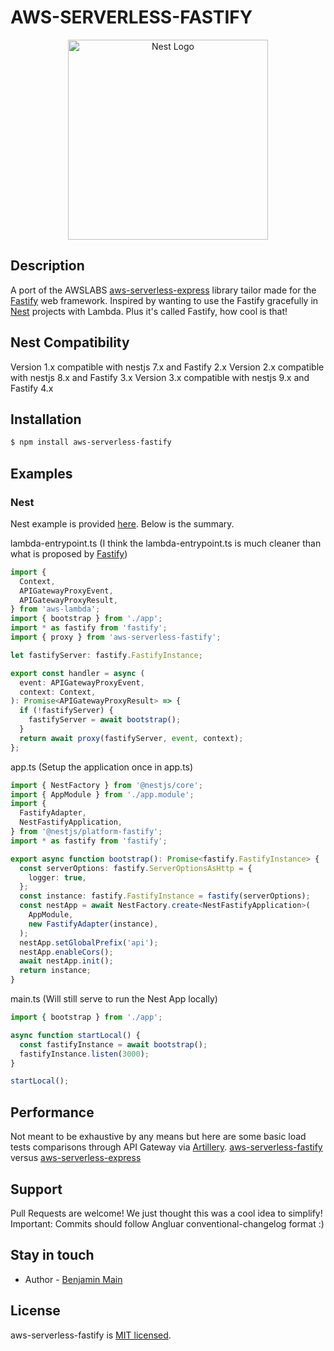 # AWS-SERVERLESS-FASTIFY

<p align="center">
  <a href="https://docs.aws.amazon.com/lambda/latest/dg/with-on-demand-https.html" target="blank"><img src="https://encrypted-tbn0.gstatic.com/images?q=tbn:ANd9GcR_J7FdTrTevEYb1SKKWlcxc3xKVXR6x7oBG7jHh0e8P5Ev_IN-Aw" width="320" alt="Nest Logo" /></a>
</p>

## Description

A port of the AWSLABS [aws-serverless-express](https://github.com/awslabs/aws-serverless-express) library tailor made for the
[Fastify](https://www.fastify.io/) web framework. Inspired by wanting to use the Fastify gracefully in [Nest](https://docs.nestjs.com/) projects with Lambda. Plus it's called Fastify, how cool is that!

## Nest Compatibility

Version 1.x compatible with nestjs 7.x and Fastify 2.x 
Version 2.x compatible with nestjs 8.x and Fastify 3.x
Version 3.x compatible with nestjs 9.x and Fastify 4.x

## Installation

```bash
$ npm install aws-serverless-fastify
```

## Examples

### Nest

Nest example is provided [here](https://github.com/benMain/aws-serverless-fastify-nest-example). Below is the summary.

lambda-entrypoint.ts (I think the lambda-entrypoint.ts is much cleaner than what is proposed by [Fastify](https://github.com/fastify/fastify/blob/master/docs/Serverless.md))

```typescript
import {
  Context,
  APIGatewayProxyEvent,
  APIGatewayProxyResult,
} from 'aws-lambda';
import { bootstrap } from './app';
import * as fastify from 'fastify';
import { proxy } from 'aws-serverless-fastify';

let fastifyServer: fastify.FastifyInstance;

export const handler = async (
  event: APIGatewayProxyEvent,
  context: Context,
): Promise<APIGatewayProxyResult> => {
  if (!fastifyServer) {
    fastifyServer = await bootstrap();
  }
  return await proxy(fastifyServer, event, context);
};
```

app.ts (Setup the application once in app.ts)

```typescript
import { NestFactory } from '@nestjs/core';
import { AppModule } from './app.module';
import {
  FastifyAdapter,
  NestFastifyApplication,
} from '@nestjs/platform-fastify';
import * as fastify from 'fastify';

export async function bootstrap(): Promise<fastify.FastifyInstance> {
  const serverOptions: fastify.ServerOptionsAsHttp = {
    logger: true,
  };
  const instance: fastify.FastifyInstance = fastify(serverOptions);
  const nestApp = await NestFactory.create<NestFastifyApplication>(
    AppModule,
    new FastifyAdapter(instance),
  );
  nestApp.setGlobalPrefix('api');
  nestApp.enableCors();
  await nestApp.init();
  return instance;
}
```

main.ts (Will still serve to run the Nest App locally)

```typescript
import { bootstrap } from './app';

async function startLocal() {
  const fastifyInstance = await bootstrap();
  fastifyInstance.listen(3000);
}

startLocal();
```

## Performance

Not meant to be exhaustive by any means but here are some basic load tests comparisons through API Gateway via [Artillery](https://artillery.io/). [aws-serverless-fastify](https://benMain.github.io/aws-serverless-fastify/performance/aws-serverless-fastify-results.html) versus [aws-serverless-express](https://benMain.github.io/aws-serverless-fastify/performance/aws-serverless-express-results.html)

## Support

Pull Requests are welcome! We just thought this was a cool idea to simplify!
Important: Commits should follow Angluar conventional-changelog format :)

## Stay in touch

- Author - [Benjamin Main](mailto:bmain@lumeris.com)

## License

aws-serverless-fastify is [MIT licensed](LICENSE).
